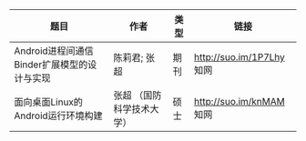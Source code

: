|题目|作者|类型|链接
| ------------- |------------- |------------- |------------- |
| Android进程间通信Binder扩展模型的设计与实现 | 陈莉君; 张超	| 期刊 | http://suo.im/1P7Lhy 知网
|面向桌面Linux的Android运行环境构建      |    张超 （国防科学技术大学）  |   硕士 | http://suo.im/knMAM 知网
